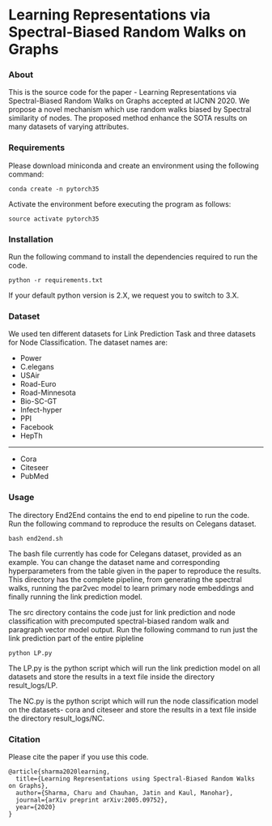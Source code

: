 # Learning Representations via Spectral-Biased Random Walks on Graphs

### About
This is the source code for the paper - Learning Representations via Spectral-Biased Random Walks on Graphs accepted at IJCNN 2020. We propose a novel mechanism which use random walks biased by Spectral similarity of nodes. The proposed method enhance the SOTA results on many datasets of varying attributes.

### Requirements

Please download miniconda and create an environment using the following command:
```
conda create -n pytorch35
```
Activate the environment before executing the program as follows:
```
source activate pytorch35
```
### Installation
Run the following command to install the dependencies required to run the code.
```
python -r requirements.txt
```
If your default python version is 2.X, we request you to switch to 3.X.

### Dataset
We used ten different datasets for Link Prediction Task and three datasets for Node Classification. The dataset names are:
- Power
- C.elegans
- USAir
- Road-Euro
- Road-Minnesota
- Bio-SC-GT
- Infect-hyper
- PPI
- Facebook
- HepTh
-------------
- Cora
- Citeseer
- PubMed

### Usage
The directory End2End contains the end to end pipeline to run the code. 
Run the following command to reproduce the results on Celegans dataset.
```
bash end2end.sh
```
The bash file currently has code for Celegans dataset, provided as an example. You can change the dataset name and corresponding hyperparameters from the table given in the paper to reproduce the results.
This directory has the complete pipeline, from generating the spectral walks, running the par2vec model to learn primary node embeddings and finally running the link prediction model.

The src directory contains the code just for link prediction and node classification with precomputed spectral-biased random walk and paragraph vector model output.
Run the following command to run just the link prediction part of the entire pipleline
```
python LP.py
```
The LP.py is the python script which will run the link prediction model on all datasets and store the results in a text file inside the directory result_logs/LP.

The NC.py is the python script which will run the node classification model on the datasets- cora and citeseer and store the results in a text file inside the directory result_logs/NC.


### Citation
Please cite the paper if you use this code.
```
@article{sharma2020learning,
  title={Learning Representations using Spectral-Biased Random Walks on Graphs},
  author={Sharma, Charu and Chauhan, Jatin and Kaul, Manohar},
  journal={arXiv preprint arXiv:2005.09752},
  year={2020}
}
```

